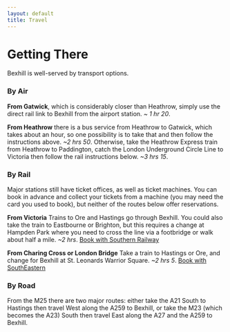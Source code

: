 ```yaml
---
layout: default
title: Travel
---
```

# Getting There

Bexhill is well-served by transport options.

### By Air

**From Gatwick**, which is considerably closer than Heathrow,
simply use the direct rail link to Bexhill from the airport station. _~ 1 hr 20_.

**From Heathrow** there is a bus service from Heathrow to Gatwick, which takes about an hour,
so one possibility is to take that and then follow the instructions above. _~2 hrs 50_.
Otherwise, take the Heathrow Express train from Heathrow to Paddington,
catch the London Underground Circle Line to Victoria then follow the rail instructions below. _~3 hrs 15_.

### By Rail

Major stations still have ticket offices, as well as ticket machines.
You can book in advance and collect your tickets from a machine
(you may need the card you used to book),
but neither of the routes below offer reservations.

**From Victoria**
Trains to Ore and Hastings go through Bexhill.
You could also take the train to Eastbourne or Brighton,
but this requires a change at Hampden Park
where you need to cross the line via a footbridge or walk about half a mile. _~2 hrs_.
[Book with Southern Railway](https://www.southernrailway.com/)

**From Charing Cross or London Bridge**
Take a train to Hastings or Ore, and change for Bexhill at St. Leonards Warrior Square. _~2 hrs 5_.
[Book with SouthEastern](https://www.southeasternrailway.co.uk/)

### By Road

From the M25 there are two major routes:
either take the A21 South to Hastings then travel West along the A259 to Bexhill,
or take the M23 (which becomes the A23) South then travel East along the A27 and the A259 to Bexhill.